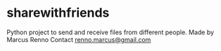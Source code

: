 # sharewithfriends
Python project to send and receive files from different people. 
Made by Marcus Renno
Contact renno.marcus@gmail.com
